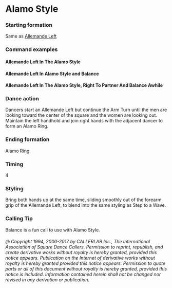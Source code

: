
# Alamo Style

### Starting formation

Same as [Allemande Left](../b1/allemande.md)

### Command examples

#### Allemande Left In The Alamo Style
#### Allemande Left In Alamo Style and Balance
#### Allemande Left In The Alamo Style, Right To Partner And Balance Awhile

### Dance action

Dancers start an Allemande Left but continue the Arm Turn until the men are
looking toward the center of the square and the women are looking out.
Maintain the left handhold and join right hands with the adjacent dancer to form an Alamo Ring.

### Ending formation

Alamo Ring

### Timing

4

### Styling

Bring both hands up at the same time, sliding smoothly out of the forearm grip
of the Allemande Left, to blend into the same styling as Step to a Wave.

### Calling Tip

Balance is a fun call to use with Alamo Style.

###### @ Copyright 1994, 2000-2017 by CALLERLAB Inc., The International Association of Square Dance Callers. Permission to reprint, republish, and create derivative works without royalty is hereby granted, provided this notice appears. Publication on the Internet of derivative works without royalty is hereby granted provided this notice appears. Permission to quote parts or all of this document without royalty is hereby granted, provided this notice is included. Information contained herein shall not be changed nor revised in any derivation or publication.

